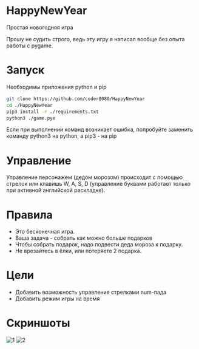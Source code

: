 # HappyNewYear
Простая новогодняя игра

Прошу не судить строго, ведь эту игру я написал вообще без опыта работы с pygame.

# Запуск
Необходимы приложения python и pip
```bash
git clone https://github.com/coder8080/HappyNewYear
cd ./HappyNewYear
pip3 install -r ./requirements.txt
python3 ./game.pye
```

Если при выполнении команд возникает ошибка, попробуйте заменить команду python3 на python, а pip3 - на pip 

# Управление
Управление персонажем (дедом морозом) происходит с помощью стрелок или клавишь W, A, S, D (управление буквами работает
только при активной английской раскладке).

# Правила
- Это бесконечная игра.
- Ваша задача - собрать как можно больше подарков
- Чтобы собрать подарок, надо подвести деда мороза к подарку.
- Не врезайтесь в ёлки, или потеряете 2 подарка.

# Цели
- Добавить возможность управления стрелками num-пада
- Добавить режим игры на время 

# Скриншоты
![1](<img src="https://raw.githubusercontent.com/coder8080/HappyNewYear/main/screenshots/screenshot-1.png">)
![2](<img src="https://raw.githubusercontent.com/coder8080/HappyNewYear/main/screenshots/screenshot-2.png">)